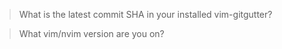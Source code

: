 > What is the latest commit SHA in your installed vim-gitgutter?

> What vim/nvim version are you on?

